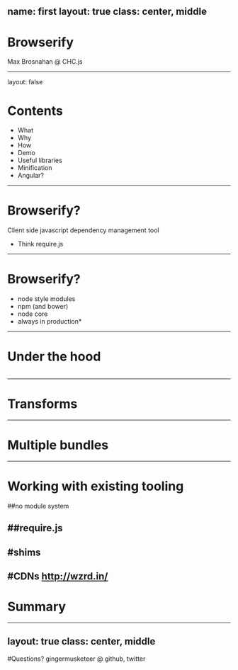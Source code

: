 name: first
layout: true
class: center, middle
---
# Browserify

Max Brosnahan @ CHC.js

---
layout: false
# Contents

- What
- Why
- How
- Demo
- Useful libraries
 - Minification
  - Angular?

---
# Browserify?

 Client side javascript dependency management tool

- Think require.js

---
# Browserify?

- node style modules
- npm (and bower)
- node core
- always in production*

---
# Under the hood

```js

```
---
# Transforms
---
# Multiple bundles
---
# Working with existing tooling
##no module system

##require.js
---
#shims
---
#CDNs
http://wzrd.in/
---
# Summary


---
layout: true
class: center, middle
---
#Questions?
gingermusketeer @ github, twitter
